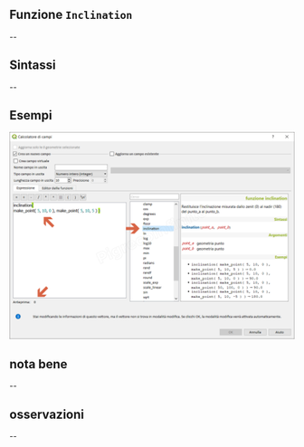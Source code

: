 ## Funzione `Inclination`

--

## Sintassi

--

## Esempi

<img src="/img/matematica/Inclination/Inclination1.png">

## nota bene

--

## osservazioni

--